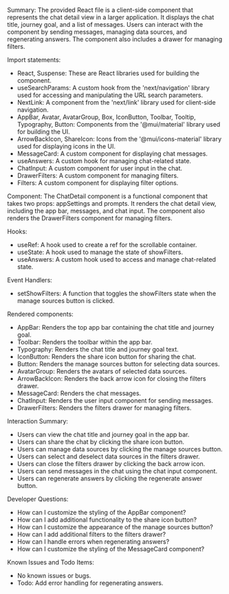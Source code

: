 Summary:
The provided React file is a client-side component that represents the chat detail view in a larger application. It displays the chat title, journey goal, and a list of messages. Users can interact with the component by sending messages, managing data sources, and regenerating answers. The component also includes a drawer for managing filters.

Import statements:
- React, Suspense: These are React libraries used for building the component.
- useSearchParams: A custom hook from the 'next/navigation' library used for accessing and manipulating the URL search parameters.
- NextLink: A component from the 'next/link' library used for client-side navigation.
- AppBar, Avatar, AvatarGroup, Box, IconButton, Toolbar, Tooltip, Typography, Button: Components from the '@mui/material' library used for building the UI.
- ArrowBackIcon, ShareIcon: Icons from the '@mui/icons-material' library used for displaying icons in the UI.
- MessageCard: A custom component for displaying chat messages.
- useAnswers: A custom hook for managing chat-related state.
- ChatInput: A custom component for user input in the chat.
- DrawerFilters: A custom component for managing filters.
- Filters: A custom component for displaying filter options.

Component:
The ChatDetail component is a functional component that takes two props: appSettings and prompts. It renders the chat detail view, including the app bar, messages, and chat input. The component also renders the DrawerFilters component for managing filters.

Hooks:
- useRef: A hook used to create a ref for the scrollable container.
- useState: A hook used to manage the state of showFilters.
- useAnswers: A custom hook used to access and manage chat-related state.

Event Handlers:
- setShowFilters: A function that toggles the showFilters state when the manage sources button is clicked.

Rendered components:
- AppBar: Renders the top app bar containing the chat title and journey goal.
- Toolbar: Renders the toolbar within the app bar.
- Typography: Renders the chat title and journey goal text.
- IconButton: Renders the share icon button for sharing the chat.
- Button: Renders the manage sources button for selecting data sources.
- AvatarGroup: Renders the avatars of selected data sources.
- ArrowBackIcon: Renders the back arrow icon for closing the filters drawer.
- MessageCard: Renders the chat messages.
- ChatInput: Renders the user input component for sending messages.
- DrawerFilters: Renders the filters drawer for managing filters.

Interaction Summary:
- Users can view the chat title and journey goal in the app bar.
- Users can share the chat by clicking the share icon button.
- Users can manage data sources by clicking the manage sources button.
- Users can select and deselect data sources in the filters drawer.
- Users can close the filters drawer by clicking the back arrow icon.
- Users can send messages in the chat using the chat input component.
- Users can regenerate answers by clicking the regenerate answer button.

Developer Questions:
- How can I customize the styling of the AppBar component?
- How can I add additional functionality to the share icon button?
- How can I customize the appearance of the manage sources button?
- How can I add additional filters to the filters drawer?
- How can I handle errors when regenerating answers?
- How can I customize the styling of the MessageCard component?

Known Issues and Todo Items:
- No known issues or bugs.
- Todo: Add error handling for regenerating answers.
